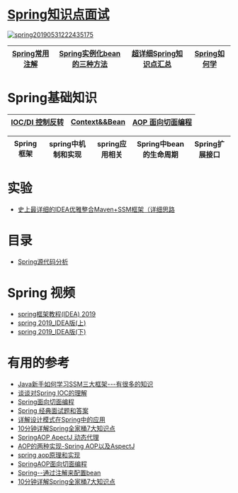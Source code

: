 
# [Spring知识点面试](https://github.com/stevenli91748/JAVA-Architecture/blob/master/JAVA%20Framework/Spring/Interview/README.md)

<a href="https://ibb.co/T1ZJxpx"><img src="https://i.ibb.co/kJpzsks/spring20190531222435175.png" alt="spring20190531222435175" border="0"></a>

[Spring常用注解](https://github.com/stevenli91748/JAVA-Architecture/blob/master/JAVA%20Framework/Spring/Spring常用注解/README.md)|[Spring实例化bean的三种方法](https://www.cnblogs.com/liwendeboke/p/6228129.html)|[超详细Spring知识点汇总](https://blog.csdn.net/pingdouble/article/details/79526068)|[Spring如何学](https://github.com/stevenli91748/JAVA-Architecture/blob/master/JAVA%20Framework/Spring/Spring如何学.md)|
---|---|---|---|

# Spring基础知识

[IOC/DI 控制反转](https://github.com/stevenli91748/JAVA-Architecture/blob/master/JAVA%20Framework/Spring/Spring基础知识/IOC控制反转.md)|[Context&&Bean](https://github.com/stevenli91748/JAVA-Architecture/blob/master/JAVA%20Framework/Spring/Spring基础知识/context上下文和bean.md)|[AOP 面向切面编程](https://github.com/stevenli91748/JAVA-Architecture/blob/master/JAVA%20Framework/Spring/Spring基础知识/AOP.md)|
---|---|---|

Spring框架|spring中机制和实现|spring应用相关|Spring中bean的生命周期|Spring扩展接口|
---|---|---|---|---|


# 实验

* [史上最详细的IDEA优雅整合Maven+SSM框架（详细思路](https://blog.csdn.net/qq_44543508/article/details/100192558)

# 目录
* [Spring源代码分析](https://github.com/stevenli91748/JAVA-Architecture/blob/master/SourceCode/SpringSourceCode.md)



# Spring 视频

  * [spring框架教程(IDEA) 2019](https://www.bilibili.com/video/av64742878/?spm_id_from=333.788.videocard.1)
  * [spring 2019_IDEA版(上)](https://www.bilibili.com/video/av50155320/?spm_id_from=333.788.videocard.2)
  * [spring 2019_IDEA版(下)](https://www.bilibili.com/video/av50157169/?spm_id_from=333.788.videocard.0)
  
# 有用的参考
* [Java新手如何学习SSM三大框架---有很多的知识](https://www.zhihu.com/question/21142149/answer/310738460?hb_wx_block=1&utm_source=wechat_session&utm_medium=social&utm_oi=1119162453489045504)
* [谈谈对Spring IOC的理解](https://blog.csdn.net/qq_22654611/article/details/52606960/)
* [Spring面向切面编程](http://objcoding.com/2017/08/25/Spring-AOP/)
* [Spring 经典面试题和答案](https://blog.csdn.net/wypersist/article/details/80274561)
* [详解设计模式在Spring中的应用](https://blog.csdn.net/Y0Q2T57s/article/details/87899161)
* [10分钟详解Spring全家桶7大知识点](https://zhuanlan.zhihu.com/p/59327709?utm_source=wechat_session&utm_medium=social&utm_oi=991812777480134656)
* [SpringAOP ApectJ 动态代理](https://www.cnblogs.com/heapStark/p/8358217.html)
* [AOP的两种实现-Spring AOP以及AspectJ](https://www.cnblogs.com/john8169/p/9780502.html)
* [spring aop原理和实现](https://www.cnblogs.com/JavaZhangXu/p/10109642.html)
* [SpringAOP面向切面编程](https://www.cnblogs.com/SimpleWu/p/9652700.html)
* [Spring--通过注解来配置bean](https://www.cnblogs.com/dreamfree/p/4090746.html)
* [10分钟详解Spring全家桶7大知识点](https://zhuanlan.zhihu.com/p/59327709?utm_source=wechat_session&utm_medium=social&utm_oi=991812777480134656)

